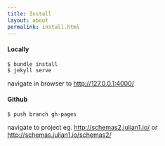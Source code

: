 ```yaml
---
title: Install
layout: about
permalink: install.html
---
```


#### Locally 

```
$ bundle install
$ jekyll serve
```
navigate in browser to <http://127.0.0.1:4000/>


#### Github

```
$ push branch gh-pages
```
navigate to project eg. <http://schemas2.julian1.io/> or <http://schemas.julian1.io/schemas2/> 

